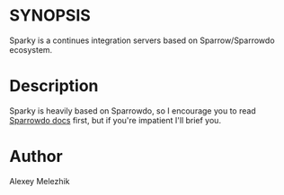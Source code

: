 # SYNOPSIS

Sparky is a continues integration servers based on Sparrow/Sparrowdo ecosystem.


# Description

Sparky is heavily based on Sparrowdo, so I encourage you to read [Sparrowdo docs](https://github.com/melezhik/sparrowdo) first,
but if you're impatient I'll brief you.


# Author

Alexey Melezhik






